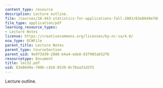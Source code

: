 ```yaml
---
content_type: resource
description: Lecture outline.
file: /courses/18-443-statistics-for-applications-fall-2003/83e8649e780bc41085390c70aa31d3f5_lec32.pdf
file_type: application/pdf
learning_resource_types:
- Lecture Notes
license: https://creativecommons.org/licenses/by-nc-sa/4.0/
ocw_type: OCWFile
parent_title: Lecture Notes
parent_type: CourseSection
parent_uid: 9e973d39-2888-b4a4-ede8-83f905ab52f6
resourcetype: Document
title: lec32.pdf
uid: 83e8649e-780b-c410-8539-0c70aa31d3f5
---
```

Lecture outline.